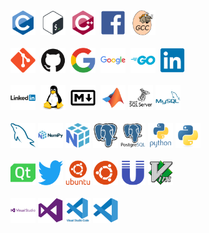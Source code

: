 <div>
  <img src="https://github.com/Shangin-Leonid/Shangin-Leonid/blob/main/tool_icons/icons/c/c-original.svg" title="C" alt="C" width="40" height="40"/>&nbsp;
  <img src="https://github.com/Shangin-Leonid/Shangin-Leonid/blob/main/tool_icons/icons/bash/bash-original.svg" title="Bash" alt="Bash" width="40" height="40"/>&nbsp;
  <img src="https://github.com/Shangin-Leonid/Shangin-Leonid/blob/main/tool_icons/icons/cplusplus/cplusplus-original.svg" title="CPP" alt="CPP" width="40" height="40"/>&nbsp;
  <img src="https://github.com/Shangin-Leonid/Shangin-Leonid/blob/main/tool_icons/icons/facebook/facebook-original.svg" title="Facebook" alt="Facebook" width="40" height="40"/>&nbsp;
  <img src="https://github.com/Shangin-Leonid/Shangin-Leonid/blob/main/tool_icons/icons/gcc/gcc-original.svg" title="GCC" alt="GCC" width="40" height="40"/>&nbsp;
  <br><br>
  <img src="https://github.com/Shangin-Leonid/Shangin-Leonid/blob/main/tool_icons/icons/git/git-original.svg" title="Git" alt="Git" width="40" height="40"/>&nbsp;
  <img src="https://github.com/Shangin-Leonid/Shangin-Leonid/blob/main/tool_icons/icons/github/github-original.svg"  title="Github" alt="Github" width="40" height="40"/>&nbsp;
  <img src="https://github.com/Shangin-Leonid/Shangin-Leonid/blob/main/tool_icons/icons/google/google-original.svg" title="Google" alt="Google" width="40" height="40"/>&nbsp;
  <img src="https://github.com/Shangin-Leonid/Shangin-Leonid/blob/main/tool_icons/icons/google/google-original-wordmark.svg" title="Google_another" alt="Google_another" width="40" height="40"/>&nbsp;
  <img src="https://github.com/Shangin-Leonid/Shangin-Leonid/blob/main/tool_icons/icons/go/go-original-wordmark.svg" title="Go" alt="Go" width="40" height="40"/>&nbsp;
  <img src="https://github.com/Shangin-Leonid/Shangin-Leonid/blob/main/tool_icons/icons/linkedin/linkedin-original.svg" title="LinkedInn"  alt="LinkedInn" width="40" height="40"/>&nbsp;
  <br><br>
  <img src="https://github.com/Shangin-Leonid/Shangin-Leonid/blob/main/tool_icons/icons/linkedin/linkedin-original-wordmark.svg" title="LinkedInn_another"  alt="LinkedInn_another" width="40" height="40"/>&nbsp;
  <img src="https://github.com/Shangin-Leonid/Shangin-Leonid/blob/main/tool_icons/icons/linux/linux-original.svg" title="Linux" alt="Linux" width="40" height="40"/>&nbsp;
  <img src="https://github.com/Shangin-Leonid/Shangin-Leonid/blob/main/tool_icons/icons/markdown/markdown-original.svg" title="Markdown" alt="Markdown" width="40" height="40"/>&nbsp;
  <img src="https://github.com/Shangin-Leonid/Shangin-Leonid/blob/main/tool_icons/icons/matlab/matlab-original.svg" title="Matlab" alt="Matlab" width="40" height="40"/>
  <img src="https://github.com/Shangin-Leonid/Shangin-Leonid/blob/main/tool_icons/icons/microsoftsqlserver/microsoftsqlserver-plain-wordmark.svg" title="microsoftsqlserver" alt="microsoftsqlserver" width="40" height="40"/>
  <img src="https://github.com/Shangin-Leonid/Shangin-Leonid/blob/main/tool_icons/icons/mysql/mysql-plain-wordmark.svg" title="mysql" alt="mysql" width="40" height="40"/>
  <br><br>
  <img src="https://github.com/Shangin-Leonid/Shangin-Leonid/blob/main/tool_icons/icons/mysql/mysql-original.svg" title="mysql_another" alt="mysql_another" width="40" height="40"/>
  <img src="https://github.com/Shangin-Leonid/Shangin-Leonid/blob/main/tool_icons/icons/numpy/numpy-original-wordmark.svg" title="Numpy_another" alt="Numpy_another" width="40" height="40"/>
  <img src="https://github.com/Shangin-Leonid/Shangin-Leonid/blob/main/tool_icons/icons/numpy/numpy-original.svg" title="Numpy" alt="Numpy" width="40" height="40"/>
  <img src="https://github.com/Shangin-Leonid/Shangin-Leonid/blob/main/tool_icons/icons/postgresql/postgresql-original.svg" title="PostgreSQL" alt="PostgreSQL" width="40" height="40"/>
  <img src="https://github.com/Shangin-Leonid/Shangin-Leonid/blob/main/tool_icons/icons/postgresql/postgresql-original-wordmark.svg" title="PostgreSQL_another" alt="PostgreSQL_another" width="40" height="40"/>
  <img src="https://github.com/Shangin-Leonid/Shangin-Leonid/blob/main/tool_icons/icons/python/python-original-wordmark.svg" title="Python_another" alt="Python_another" width="40" height="40"/>
  <img src="https://github.com/Shangin-Leonid/Shangin-Leonid/blob/main/tool_icons/icons/python/python-original.svg" title="Python" alt="Python" width="40" height="40"/>
  <br><br>
  <img src="https://github.com/Shangin-Leonid/Shangin-Leonid/blob/main/tool_icons/icons/qt/qt-original.svg" title="Qt" alt="Qt" width="40" height="40"/>
  <img src="https://github.com/Shangin-Leonid/Shangin-Leonid/blob/main/tool_icons/icons/twitter/twitter-original.svg" title="Twitter" alt="Twitter" width="40" height="40"/>
  <img src="https://github.com/Shangin-Leonid/Shangin-Leonid/blob/main/tool_icons/icons/ubuntu/ubuntu-plain-wordmark.svg" title="Ubuntu_another" alt="Ubuntu_another" width="40" height="40"/>
  <img src="https://github.com/Shangin-Leonid/Shangin-Leonid/blob/main/tool_icons/icons/ubuntu/ubuntu-plain.svg" title="Ubuntu" alt="Ubuntu" width="40" height="40"/>
  <img src="https://github.com/Shangin-Leonid/Shangin-Leonid/blob/main/tool_icons/icons/unix/unix-original.svg" title="Unix" alt="Unix" width="40" height="40"/>
  <img src="https://github.com/Shangin-Leonid/Shangin-Leonid/blob/main/tool_icons/icons/vim/vim-original.svg" title="Vim" alt="Vim" width="40" height="40"/>
  <br><br>
  <img src="https://github.com/Shangin-Leonid/Shangin-Leonid/blob/main/tool_icons/icons/visualstudio/visualstudio-plain-wordmark.svg" title="VS_another" alt="VS_another" width="40" height="40"/>
  <img src="https://github.com/Shangin-Leonid/Shangin-Leonid/blob/main/tool_icons/icons/visualstudio/visualstudio-plain.svg" title="VS" alt="VS" width="40" height="40"/>
  <img src="https://github.com/Shangin-Leonid/Shangin-Leonid/blob/main/tool_icons/icons/vscode/vscode-original-wordmark.svg" title="VSCode_another" alt="VSCode_another" width="40" height="40"/>
  <img src="https://github.com/Shangin-Leonid/Shangin-Leonid/blob/main/tool_icons/icons/vscode/vscode-original.svg" title="VSCode" alt="VSCode" width="40" height="40"/>
</div>

